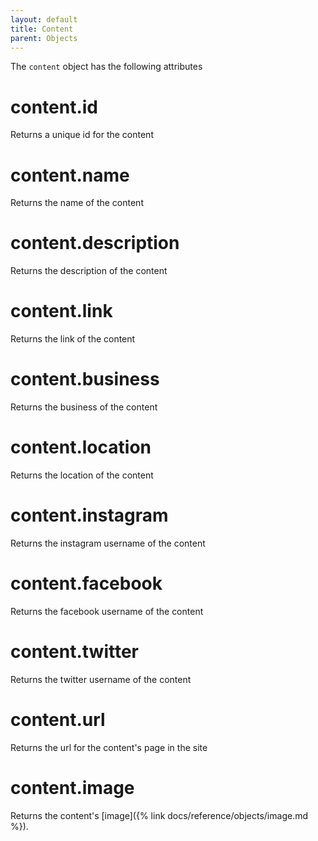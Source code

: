 ```yaml
---
layout: default
title: Content
parent: Objects
---
```


The `content` object has the following attributes

# content.id

Returns a unique id for the content

# content.name

Returns the name of the content

# content.description

Returns the description of the content

# content.link

Returns the link of the content

# content.business

Returns the business of the content

# content.location

Returns the location of the content

# content.instagram

Returns the instagram username of the content

# content.facebook

Returns the facebook username of the content

# content.twitter

Returns the twitter username of the content

# content.url

Returns the url for the content's page in the site

# content.image

Returns the content's [image]({% link docs/reference/objects/image.md %}). 

